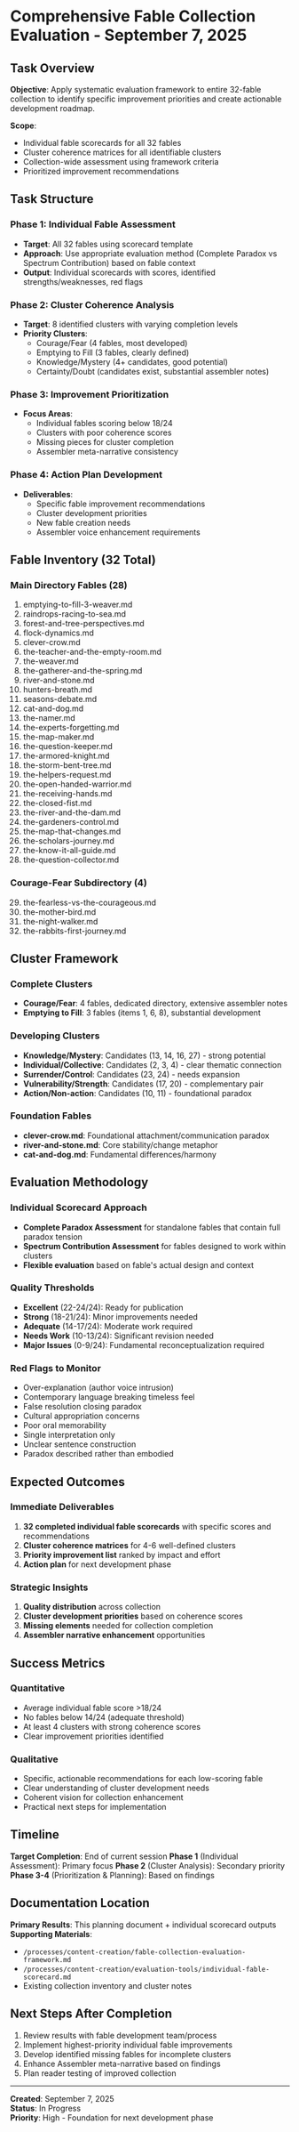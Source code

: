 # Comprehensive Fable Collection Evaluation - September 7, 2025

## Task Overview

**Objective**: Apply systematic evaluation framework to entire 32-fable collection to identify specific improvement priorities and create actionable development roadmap.

**Scope**: 
- Individual fable scorecards for all 32 fables
- Cluster coherence matrices for all identifiable clusters
- Collection-wide assessment using framework criteria
- Prioritized improvement recommendations

## Task Structure

### Phase 1: Individual Fable Assessment
- **Target**: All 32 fables using scorecard template
- **Approach**: Use appropriate evaluation method (Complete Paradox vs Spectrum Contribution) based on fable context
- **Output**: Individual scorecards with scores, identified strengths/weaknesses, red flags

### Phase 2: Cluster Coherence Analysis
- **Target**: 8 identified clusters with varying completion levels
- **Priority Clusters**:
  - Courage/Fear (4 fables, most developed)
  - Emptying to Fill (3 fables, clearly defined)
  - Knowledge/Mystery (4+ candidates, good potential)
  - Certainty/Doubt (candidates exist, substantial assembler notes)

### Phase 3: Improvement Prioritization
- **Focus Areas**:
  - Individual fables scoring below 18/24
  - Clusters with poor coherence scores
  - Missing pieces for cluster completion
  - Assembler meta-narrative consistency

### Phase 4: Action Plan Development
- **Deliverables**:
  - Specific fable improvement recommendations
  - Cluster development priorities
  - New fable creation needs
  - Assembler voice enhancement requirements

## Fable Inventory (32 Total)

### Main Directory Fables (28)
1. emptying-to-fill-3-weaver.md
2. raindrops-racing-to-sea.md
3. forest-and-tree-perspectives.md
4. flock-dynamics.md
5. clever-crow.md
6. the-teacher-and-the-empty-room.md
7. the-weaver.md
8. the-gatherer-and-the-spring.md
9. river-and-stone.md
10. hunters-breath.md
11. seasons-debate.md
12. cat-and-dog.md
13. the-namer.md
14. the-experts-forgetting.md
15. the-map-maker.md
16. the-question-keeper.md
17. the-armored-knight.md
18. the-storm-bent-tree.md
19. the-helpers-request.md
20. the-open-handed-warrior.md
21. the-receiving-hands.md
22. the-closed-fist.md
23. the-river-and-the-dam.md
24. the-gardeners-control.md
25. the-map-that-changes.md
26. the-scholars-journey.md
27. the-know-it-all-guide.md
28. the-question-collector.md

### Courage-Fear Subdirectory (4)
29. the-fearless-vs-the-courageous.md
30. the-mother-bird.md
31. the-night-walker.md
32. the-rabbits-first-journey.md

## Cluster Framework

### Complete Clusters
- **Courage/Fear**: 4 fables, dedicated directory, extensive assembler notes
- **Emptying to Fill**: 3 fables (items 1, 6, 8), substantial development

### Developing Clusters
- **Knowledge/Mystery**: Candidates (13, 14, 16, 27) - strong potential
- **Individual/Collective**: Candidates (2, 3, 4) - clear thematic connection
- **Surrender/Control**: Candidates (23, 24) - needs expansion
- **Vulnerability/Strength**: Candidates (17, 20) - complementary pair
- **Action/Non-action**: Candidates (10, 11) - foundational paradox

### Foundation Fables
- **clever-crow.md**: Foundational attachment/communication paradox
- **river-and-stone.md**: Core stability/change metaphor
- **cat-and-dog.md**: Fundamental differences/harmony

## Evaluation Methodology

### Individual Scorecard Approach
- **Complete Paradox Assessment** for standalone fables that contain full paradox tension
- **Spectrum Contribution Assessment** for fables designed to work within clusters
- **Flexible evaluation** based on fable's actual design and context

### Quality Thresholds
- **Excellent** (22-24/24): Ready for publication
- **Strong** (18-21/24): Minor improvements needed
- **Adequate** (14-17/24): Moderate work required
- **Needs Work** (10-13/24): Significant revision needed
- **Major Issues** (0-9/24): Fundamental reconceptualization required

### Red Flags to Monitor
- Over-explanation (author voice intrusion)
- Contemporary language breaking timeless feel
- False resolution closing paradox
- Cultural appropriation concerns
- Poor oral memorability
- Single interpretation only
- Unclear sentence construction
- Paradox described rather than embodied

## Expected Outcomes

### Immediate Deliverables
1. **32 completed individual fable scorecards** with specific scores and recommendations
2. **Cluster coherence matrices** for 4-6 well-defined clusters
3. **Priority improvement list** ranked by impact and effort
4. **Action plan** for next development phase

### Strategic Insights
1. **Quality distribution** across collection
2. **Cluster development priorities** based on coherence scores
3. **Missing elements** needed for collection completion
4. **Assembler narrative enhancement** opportunities

## Success Metrics

### Quantitative
- Average individual fable score >18/24
- No fables below 14/24 (adequate threshold)
- At least 4 clusters with strong coherence scores
- Clear improvement priorities identified

### Qualitative
- Specific, actionable recommendations for each low-scoring fable
- Clear understanding of cluster development needs
- Coherent vision for collection enhancement
- Practical next steps for implementation

## Timeline

**Target Completion**: End of current session
**Phase 1** (Individual Assessment): Primary focus
**Phase 2** (Cluster Analysis): Secondary priority
**Phase 3-4** (Prioritization & Planning): Based on findings

## Documentation Location

**Primary Results**: This planning document + individual scorecard outputs
**Supporting Materials**: 
- `/processes/content-creation/fable-collection-evaluation-framework.md`
- `/processes/content-creation/evaluation-tools/individual-fable-scorecard.md`
- Existing collection inventory and cluster notes

## Next Steps After Completion

1. Review results with fable development team/process
2. Implement highest-priority individual fable improvements
3. Develop identified missing fables for incomplete clusters
4. Enhance Assembler meta-narrative based on findings
5. Plan reader testing of improved collection

---

**Created**: September 7, 2025  
**Status**: In Progress  
**Priority**: High - Foundation for next development phase